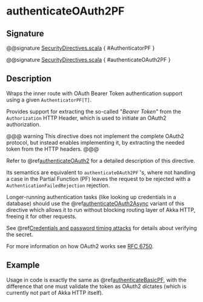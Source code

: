 <a id="authenticateoauth2pf"></a>
# authenticateOAuth2PF

## Signature

@@signature [SecurityDirectives.scala](../../../../../../../../../akka-http/src/main/scala/akka/http/scaladsl/server/directives/SecurityDirectives.scala) { #AuthenticatorPF }

@@signature [SecurityDirectives.scala](../../../../../../../../../akka-http/src/main/scala/akka/http/scaladsl/server/directives/SecurityDirectives.scala) { #authenticateOAuth2PF }

## Description

Wraps the inner route with OAuth Bearer Token authentication support using a given `AuthenticatorPF[T]`.

Provides support for extracting the so-called "*Bearer Token*" from the `Authorization` HTTP Header,
which is used to initiate an OAuth2 authorization.

@@@ warning
This directive does not implement the complete OAuth2 protocol, but instead enables implementing it,
by extracting the needed token from the HTTP headers.
@@@

Refer to @ref[authenticateOAuth2](authenticateOAuth2.md#authenticateoauth2) for a detailed description of this directive.

Its semantics are equivalent to `authenticateOAuth2PF` 's, where not handling a case in the Partial Function (PF)
leaves the request to be rejected with a `AuthenticationFailedRejection` rejection.

Longer-running authentication tasks (like looking up credentials in a database) should use the @ref[authenticateOAuth2Async](authenticateOAuth2Async.md#authenticateoauth2async)
variant of this directive which allows it to run without blocking routing layer of Akka HTTP, freeing it for other requests.

See @ref[Credentials and password timing attacks](index.md#credentials-and-timing-attacks-scala) for details about verifying the secret.

For more information on how OAuth2 works see [RFC 6750](https://tools.ietf.org/html/rfc6750).

## Example

Usage in code is exactly the same as @ref[authenticateBasicPF](authenticateBasicPF.md#authenticatebasicpf),
with the difference that one must validate the token as OAuth2 dictates (which is currently not part of Akka HTTP itself).
